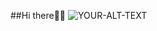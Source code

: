 ##Hi there👋👋
<picture>
 <source media="(prefers-color-scheme: dark)" srcset="https://theconversation.com/explainer-what-are-memes-20789">
 <source media="(prefers-color-scheme: light)" srcset="https://https://tenor.com/search/shocked-meme-gifs">
 <img alt="YOUR-ALT-TEXT" src="Shows an illustrated sun in light mode and a moon with stars in dark mode." src="https://user-images.githubusercontent.com/25423296/163456779-a8556205-d0a5-45e2-ac17-42d089e3c3f8.png">
</picture>

<!--


### Tech Interests:

- Web Development


### Tech Skills:

#### Programming Languages:

- JavaScript

#### Frameworks & Libraries:
- React.js

#### Tools & Technologies:
- Git
### Tech Hobbies:

- Contributing to open-source projects
- Building personal projects
- Experimenting with new technologies

### Tech Fun Fact:

- Did you know that the first computer virus, called the "Creeper" virus, was created in 1971?
--> 
